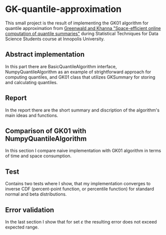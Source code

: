 # GK-quantile-approximation

This small project is the result of implementing the GK01 algorithm for quantile approximation from [Greenwald and Khanna "Space-efficient online computation of quantile summaries"](https://www.researchgate.net/publication/2854033_Space-Efficient_Online_Computation_of_Quantile_Summaries) during Statistical Techniques for Data Science Students course at Innopolis University.

## Abstract implementation

In this part there are BasicQuantileAlgorithm interface, NumpyQuantileAlgorithm as an example of strightforward approach for computing quantiles, and GK01 class that utilizes GKSummary for storing and calculating quantiles.

## Report

In the report there are the short summary and discription of the algorithm's main ideas and functions.

## Comparison of GK01 with NumpyQuantileAlgorithm

In this section I compare naive implementation with GK01 algorithm in terms of time and space consumption.

## Test

Contains two tests where I show, that my implementation converges to inverse CDF (percent-point function, or percentile function) for standard normal and beta distributions.

## Error validation

In the last section I show that for set $\varepsilon$ the resulting error does not exceed expected range.
